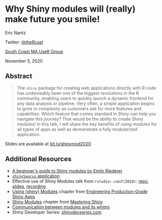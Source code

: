 # Why Shiny modules will (really) make future you smile!

Eric Nantz  

Twitter: [@theRcast](https://twitter.com/theRcast)  

[South Coast MA UseR Group](https://www.meetup.com/South-Coast-useR-Group)  

November 5, 2020  

## Abstract

> The `shiny` package for creating web applications directly with R code has undenieably been one of the biggest revolutions in the R community, enabling users to quickly launch a dynamic frontend for any data analysis or pipeline. Very often, a simple application begins to grow in complexity as customers ask for more features and capabilties.  Which feature that comes standard in Shiny can help you navigate this journey?  That would be the ability to create Shiny modules!  In this talk, I will share the key benefits of using modules for all types of apps as well as demonstrate a fully modularized application.

Slides are available at [bit.ly/shinymod2020](https://bit.ly/shinymod2020)

## Additional Resources

- [A beginner's guide to Shiny modules by Emily Riederer](https://emilyriederer.netlify.app/post/shiny-modules)
- [`shinySaurus` application](https://github.com/rpodcast/shinysaurus)
- Effective use of Shiny Modules talk from `rstudio::conf(2019)`: [repo](https://github.com/rpodcast/rsconf-2019), [slides](https://bit.ly/modules2019), [recording](https://rstudio.com/resources/rstudioconf-2019/effective-use-of-shiny-modules-in-application-development/)
- [Using {shiny} Modules](https://engineering-shiny.org/structure.html#using-shiny-modules) chapter from [Engineering Production-Grade Shiny Apps](https://engineering-shiny.org/) 
- [Shiny Modules](https://mastering-shiny.org/scaling-modules.html) chapter from [Mastering Shiny](https://mastering-shiny.org/index.html)
- [Communication between modules and its whims](https://rtask.thinkr.fr/blog/communication-between-modules-and-its-whims/=)
- Shiny Developer Series: [shinydevseries.com](https://shinydevseries.com)
